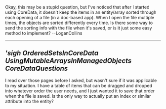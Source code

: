 Okay, this may be a stupid question, but I've noticed that after I started using CoreData, it doesn't keep the items in an entity/array sorted through each opening of a file (in a doc-based app). When I open the file multiple times, the objects are sorted differently every time. Is there some way to send the sorting info with the file when it's saved, or is it just some easy method to implement? --LoganCollins

----
**'sigh* OrderedSetsInCoreData UsingMutableArraysInManagedObjects CoreDataQuestions*
----

I read over those pages before I asked, but wasn't sure if it was applicable to my situation. I have a table of items that can be dragged and dropped into whatever order the user needs, and I just wanted it to save that order when the file is saved. Is the only way to actually put an index or similar attribute into the entity?
